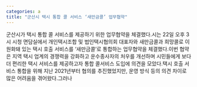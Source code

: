 ```yaml
---
categories: a
title: "군산시 택시 통합 콜 서비스 ‘새만금콜’ 업무협약"
---
```

군산시가 택시 통합 콜 서비스를 제공하기 위한 업무협약을 체결했다.시는 22일 오후 3시 시청 면담실에서 개인택시조합 및 법인택시협의회 대표자와 새만금콜과 희망콜로 이원화돼 있는 택시 호출 서비스를 ‘새만금콜’로 통합하는 업무협약을 체결했다.이번 협약은 지역 택시 업계의 경쟁력을 강화하고 운수종사자의 처우를 개선하며 시민들에게 보다 더 편리한 택시 서비스를 제공하고자 통합 콜서비스 도입에 의견을 모았다.택시 호출 서비스 통합을 위해 지난 2021년부터 협의를 추진했었지만, 운영 방식 등의 의견 차이로 많은 어려움을 겪어왔다.그러나
